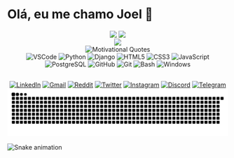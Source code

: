 <!-- APRESENTAÇÃO -->

# Olá, eu me chamo Joel 👋

<!-- Github STATS -->

<div align="center">

<a href="https://github.com/Joel-Rodrigues404" target="_blank" style="text-decoration: none;">
  <img height="200" align="center" src="https://github-readme-stats.vercel.app/api?username=Joel-Rodrigues404&theme=radical&rank_icon=github&show_icons=true&repo-private=true"/>
  <img height="200" align="center" src="https://github-readme-stats.vercel.app/api/top-langs?username=Joel-Rodrigues404&layout=compact&langs_count=8&card_width=320&theme=radical&"/>
  <br>
  <img height="200" align="center" src="https://github-readme-streak-stats.herokuapp.com/?user=Joel-Rodrigues404&theme=radical&hide_border=false&mode=weekly"/>
</a>

</div>

<div align="center">

  <img height="180em" src="https://quotes-github-readme.vercel.app/api?type=horizontal&theme=radical&" alt="Motivational Quotes" />
  
</div>

<!-- MEUS PROJETOS -->

<!-- - **[Projeto 1: Meu Portfólio](https://github.com/Joel-Rodrigues404/meu-portfolio)**  
  Um portfólio online criado com HTML, CSS e JavaScript, onde exibo minhas habilidades e projetos.

- **[Projeto 2: Sistema de Gerenciamento](https://github.com/Joel-Rodrigues404/gerenciamento)**  
  Sistema web desenvolvido em Django e PostgreSQL para gerenciamento de tarefas.

- **[Projeto 3: Aplicativo Mobile](https://github.com/Joel-Rodrigues404/meu-app)**  
  Um aplicativo mobile desenvolvido com React Native para acompanhar hábitos diários. -->

<!-- - **[Projeto 1: Meu Portfólio](https://github.com/Joel-Rodrigues404/meu-portfolio)**  
  <img src="https://img.shields.io/badge/HTML-blue" alt="HTML"/> <img src="https://img.shields.io/badge/CSS-orange" alt="CSS"/>  
  Um portfólio online criado com HTML, CSS e JavaScript, onde exibo minhas habilidades e projetos. -->



<!-- CONTADOR DE VISUALIZAÇÕES -->

<!-- [![](https://visitcount.itsvg.in/api?id=Joel-Rodrigues404&icon=0&color=5)]() -->


<!-- TECNOLOGIAS QUE USO -->

<div align="center">
  <img src="https://cdn.jsdelivr.net/gh/devicons/devicon/icons/vscode/vscode-original.svg" alt="VSCode" height="40" width="50"/>
  <img src="https://cdn.jsdelivr.net/gh/devicons/devicon/icons/python/python-original.svg" alt="Python" height="40" width="50"/>
  <img src="https://cdn.jsdelivr.net/gh/devicons/devicon/icons/django/django-plain.svg" alt="Django" height="40" width="50"/>
  <img src="https://cdn.jsdelivr.net/gh/devicons/devicon/icons/html5/html5-plain.svg" alt="HTML5" height="40" width="50"/>
  <img src="https://cdn.jsdelivr.net/gh/devicons/devicon/icons/css3/css3-original.svg" alt="CSS3" height="40" width="50"/>
  <img src="https://cdn.jsdelivr.net/gh/devicons/devicon/icons/javascript/javascript-original.svg" alt="JavaScript" height="40" width="50"/>
  <img src="https://cdn.jsdelivr.net/gh/devicons/devicon/icons/postgresql/postgresql-original.svg" alt="PostgreSQL" height="40" width="50"/>
  <img src="https://cdn.jsdelivr.net/gh/devicons/devicon/icons/github/github-original.svg" alt="GitHub" height="40" width="50"/>
  <img src="https://cdn.jsdelivr.net/gh/devicons/devicon/icons/git/git-original.svg" alt="Git" height="40" width="50"/>
  <img src="https://cdn.jsdelivr.net/gh/devicons/devicon/icons/bash/bash-original.svg" alt="Bash" height="40" width="50"/>
  <img src="https://cdn.jsdelivr.net/gh/devicons/devicon/icons/windows8/windows8-original.svg" alt="Windows" height="40" width="50"/>
</div>

##

<!-- CONTATOS / REDES SOCIAIS -->

<div align="center">
  <a href="https://www.linkedin.com/in/joel-a-rodrigues/" target="_blank"><img src="https://img.shields.io/badge/-LinkedIn-%230077B5?style=for-the-badge&logo=linkedin&logoColor=white" alt="LinkedIn"/></a>
  <a href="mailto:joelsandersonrodrigues@gmail.com"><img src="https://img.shields.io/badge/-Gmail-%23333?style=for-the-badge&logo=gmail&logoColor=white" alt="Gmail"/></a>
  <a href="https://reddit.com/user/seu-perfil" target="_blank"><img src="https://img.shields.io/badge/Reddit-FF4500?style=for-the-badge&logo=reddit&logoColor=white" alt="Reddit"/></a>
  <a href="https://twitter.com/seu-perfil" target="_blank"><img src="https://img.shields.io/badge/Twitter-1DA1F2?style=for-the-badge&logo=twitter&logoColor=white" alt="Twitter"/></a>
  <a href="https://www.instagram.com/joel.rodrigues404/" target="_blank"><img src="https://img.shields.io/badge/Instagram-E4405F?style=for-the-badge&logo=instagram&logoColor=white" alt="Instagram"/></a>
  <a href="https://discord.gg/seu-servidor" target="_blank"><img src="https://img.shields.io/badge/Discord-7289DA?style=for-the-badge&logo=discord&logoColor=white" alt="Discord"/></a>
  <a href="https://t.me/seu-telegram" target="_blank"><img src="https://img.shields.io/badge/Telegram-2CA5E0?style=for-the-badge&logo=telegram&logoColor=white" alt="Telegram"/></a>
</div>

<!-- ANIMAÇÃO SNAKE -->

<div align="center">
  <img src="https://github.com/Joel-Rodrigues404/Joel-Rodrigues404/blob/output/dist/github-snake-dark.svg" alt="Snake animation">
</div>

![Snake animation](https://Joel-Rodrigues404.github.io/Joel-Rodrigues404/github-snake-dark.svg)
